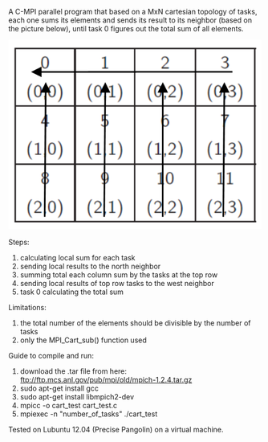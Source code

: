 A C-MPI parallel program that based on a MxN cartesian topology of tasks, each one sums its 
elements and sends its result to its neighbor (based on the picture below), until task 0 figures
out the total sum of all elements.

![](map.png)

Steps:
1. calculating local sum for each task
2. sending local results to the north neighbor
3. summing total each column sum by the tasks at the top row
4. sending local results of top row tasks to the west neighbor
5. task 0 calculating the total sum

Limitations:
1. the total number of the elements should be divisible by the number of tasks
2. only the MPI_Cart_sub() function used

Guide to compile and run:

1. download the .tar file from here: ftp://ftp.mcs.anl.gov/pub/mpi/old/mpich-1.2.4.tar.gz
2. sudo apt-get install gcc
3. sudo apt-get install libmpich2-dev
4. mpicc -o cart_test cart_test.c
5. mpiexec -n "number_of_tasks" ./cart_test

Tested on Lubuntu 12.04 (Precise Pangolin) on a virtual machine.